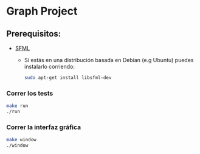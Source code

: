 # Graph Project

## Prerequisitos:
* [SFML](https://www.sfml-dev.org/download/sfml/2.5.1/)
    + Si estás en una distribución basada en Debian (e.g Ubuntu) puedes instalarlo corriendo:
    
        ```bash
        sudo apt-get install libsfml-dev
        ```

### Correr los tests
```bash
make run
./run
```

### Correr la interfaz gráfica
```bash
make window
./window
```
